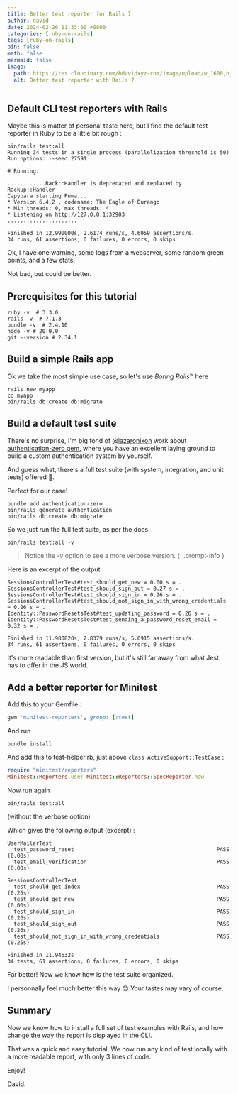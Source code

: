 ```yaml
---
title: Better test reporter for Rails 7
author: david
date: 2024-02-26 11:33:00 +0800
categories: [ruby-on-rails]
tags: [ruby-on-rails]
pin: false
math: false
mermaid: false
image:
  path: https://res.cloudinary.com/bdavidxyz-com/image/upload/w_1600,h_836,q_100/l_text:Karla_72_bold:Better%20test%20reporter%20for%20Rails%207,co_rgb:ffe4e6,c_fit,w_1400,h_240/fl_layer_apply,g_south_west,x_100,y_180/l_text:Karla_48:A%20quick%20win,co_rgb:ffe4e680,c_fit,w_1400/fl_layer_apply,g_south_west,x_100,y_100/newblog/globals/bg_me.jpg
  alt: Better test reporter with Rails 7
---
```



## Default CLI test reporters with Rails

Maybe this is matter of personal taste here, but I find the default test reporter in Ruby to be a little bit rough :

```shell
bin/rails test:all
Running 34 tests in a single process (parallelization threshold is 50)
Run options: --seed 27591

# Running:

............Rack::Handler is deprecated and replaced by Rackup::Handler
Capybara starting Puma...
* Version 6.4.2 , codename: The Eagle of Durango
* Min threads: 0, max threads: 4
* Listening on http://127.0.0.1:32903
......................

Finished in 12.990000s, 2.6174 runs/s, 4.6959 assertions/s.
34 runs, 61 assertions, 0 failures, 0 errors, 0 skips

```

Ok, I have one warning, some logs from a webserver, some random green points, and a few stats.

Not bad, but could be better.

## Prerequisites for this tutorial

```shell
ruby -v  # 3.3.0
rails -v  # 7.1.3
bundle -v  # 2.4.10
node -v # 20.9.0
git --version # 2.34.1
```

## Build a simple Rails app

Ok we take the most simple use case, so let's use _Boring Rails_™ here

```shell
rails new myapp
cd myapp 
bin/rails db:create db:migrate

```

## Build a default test suite


There's no surprise, I'm big fond of <a href="https://twitter.com/lazaronixon" target="_blank">@lazaronixon</a> work about <a href="https://github.com/lazaronixon/authentication-zero" target="_blank">authentication-zero gem</a>, where you have an excellent laying ground to build a custom authentication system by yourself.

And guess what, there's a full test suite (with system, integration, and unit tests) offered 🎁.

Perfect for our case!

```shell
bundle add authentication-zero
bin/rails generate authentication
bin/rails db:create db:migrate

```

So we just run the full test suite, as per the docs

```shell
bin/rails test:all -v

```

> Notice the -v option to see a more verbose version.
{: .prompt-info }


Here is an excerpt of the output :

```shell
SessionsControllerTest#test_should_get_new = 0.00 s = .
SessionsControllerTest#test_should_sign_out = 0.27 s = .
SessionsControllerTest#test_should_sign_in = 0.26 s = .
SessionsControllerTest#test_should_not_sign_in_with_wrong_credentials = 0.26 s = .
Identity::PasswordResetsTest#test_updating_password = 0.26 s = .
Identity::PasswordResetsTest#test_sending_a_password_reset_email = 0.32 s = .

Finished in 11.980820s, 2.8379 runs/s, 5.0915 assertions/s.
34 runs, 61 assertions, 0 failures, 0 errors, 0 skips
```

It's more readable than first version, but it's still far away from what Jest has to offer in the JS world.

## Add a better reporter for Minitest

Add this to your Gemfile :

```ruby
gem 'minitest-reporters', group: [:test]
```

And run

```shell
bundle install

```


And add this to test-helper.rb, just above `class ActiveSupport::TestCase` :

```ruby
require "minitest/reporters"
Minitest::Reporters.use! Minitest::Reporters::SpecReporter.new
```

Now run again

```shell
bin/rails test:all

```

(without the verbose option)

Which gives the following output (excerpt) :

```shell
UserMailerTest
  test_password_reset                                             PASS (0.00s)
  test_email_verification                                         PASS (0.00s)

SessionsControllerTest
  test_should_get_index                                           PASS (0.26s)
  test_should_get_new                                             PASS (0.00s)
  test_should_sign_in                                             PASS (0.26s)
  test_should_sign_out                                            PASS (0.26s)
  test_should_not_sign_in_with_wrong_credentials                  PASS (0.25s)

Finished in 11.94632s
34 tests, 61 assertions, 0 failures, 0 errors, 0 skips

```

Far better! Now we know how is the test suite organized. 

I personnally feel much better this way 😊 Your tastes may vary of course.


## Summary

Now we know how to install a full set of test examples with Rails, and how change the way the report is displayed in the CLI.

That was a quick and easy tutorial. We now run any kind of test locally with a more readable report, with only 3 lines of code.

Enjoy!

David.

